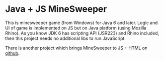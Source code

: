 Java + JS MineSweeper
===========================

This is minesweeper game (from Windows) for Java 6 and later. Logic and UI of game is implemented on JS but on Java platform (using Mozilla Rhino).
As you know JDK 6 has scripting API (JSR223) and Rhino included, then this project needs no additional libs to run JavaScript.

There is another project which brings MineSweeper to JS + HTML on <a href='https://github.com/ales-vilchytski/MineSweeper'>github</a>.